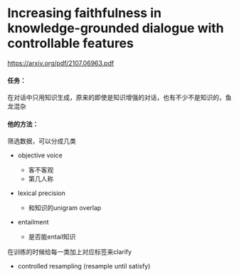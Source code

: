 # Increasing faithfulness in knowledge-grounded dialogue with controllable features

https://arxiv.org/pdf/2107.06963.pdf

#### 任务：

在对话中只用知识生成，原来的即使是知识增强的对话，也有不少不是知识的，鱼龙混杂

#### 他的方法：

筛选数据，可以分成几类

* objective voice
  * 客不客观
  * 第几人称

* lexical precision
  * 和知识的unigram overlap
* entailment
  * 是否能entail知识

在训练的时候给每一类加上对应标签来clarify

* controlled resampling (resample until satisfy)
